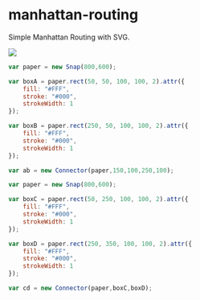 manhattan-routing
=================

Simple Manhattan Routing with SVG.


![](http://netzzwerg.github.io/manhattan-routing/images/manhattan-routing-small.png)

```js
var paper = new Snap(800,600);

var boxA = paper.rect(50, 50, 100, 100, 2).attr({
    fill: "#FFF",
    stroke: "#000",
    strokeWidth: 1
});

var boxB = paper.rect(250, 50, 100, 100, 2).attr({
    fill: "#FFF",
    stroke: "#000",
    strokeWidth: 1
});

var ab = new Connector(paper,150,100,250,100);
```

```js
var paper = new Snap(800,600);

var boxC = paper.rect(50, 250, 100, 100, 2).attr({
    fill: "#FFF",
    stroke: "#000",
    strokeWidth: 1
});

var boxD = paper.rect(250, 350, 100, 100, 2).attr({
    fill: "#FFF",
    stroke: "#000",
    strokeWidth: 1
});

var cd = new Connector(paper,boxC,boxD);
```
